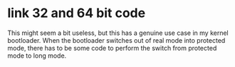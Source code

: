 # link 32 and 64 bit code

This might seem a bit useless, but this has a genuine use case in my kernel bootloader. When the bootloader switches
out of real mode into protected mode, there has to be some code to perform the switch from protected mode to long mode.